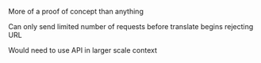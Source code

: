 More of a proof of concept than anything

Can only send limited number of requests before translate begins rejecting URL 

Would need to use API in larger scale context 